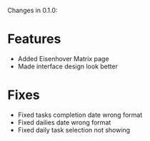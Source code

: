 Changes in 0.1.0:
# Features
- Added Eisenhover Matrix page
- Made interface design look better

# Fixes
- Fixed tasks completion date wrong format
- Fixed dailies date wrong format
- Fixed daily task selection not showing 